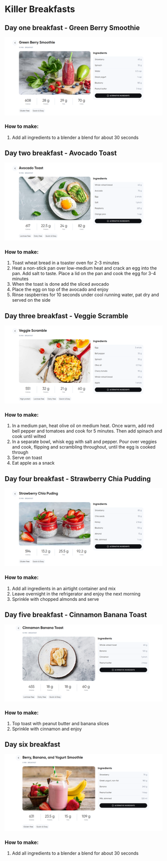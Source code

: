 # Killer Breakfasts

## Day one breakfast - Green Berry Smoothie

![alt](/Breakfast/img/greenBerrySmooth.png)

### How to make:

1. Add all ingredients to a blender a blend for about 30 seconds

## Day two breakfast - Avocado Toast

![alt](/Breakfast/img/avocado-toast.png)

### How to make:

1. Toast wheat bread in a toaster oven for 2-3 minutes
2. Heat a non-stick pan over low-medium heat and crack an egg into the pan. Add salt to taste. Place a lid on the pan and cook the egg for 3-4 minutes
3. When the toast is done add the sliced avocado
4. Place the egg on top of the avocado and enjoy
5. Rinse raspberries for 10 seconds under cool running water, pat dry and served on the side

## Day three breakfast - Veggie Scramble

![alt](/Breakfast/veggieScramble.png)

### How to make:

1. In a medium pan, heat olive oil on medium heat. Once warm, add red bell pepper and tomatoes and cook for 5 minutes. Then add spinach and cook until wilted
2. In a separate bowl, whisk egg with salt and pepper. Pour over veggies and cook, flipping and scrambling throughout, until the egg is cooked through
3. Serve on toast
4. Eat apple as a snack

## Day four breakfast - Strawberry Chia Pudding

![alt](/Breakfast/img/strawberryChiaPuding.png)

### How to make:

1. Add all ingredients in an airtight container and mix
2. Leave overnight in the refrigerator and enjoy the next morning
3. Sprinkle with chopped almonds and serve

## Day five breakfast - Cinnamon Banana Toast

![alt](/Breakfast/img/cinnamonBananaToast.png)

### How to make:

1. Top toast with peanut butter and banana slices
2. Sprinkle with cinnamon and enjoy

## Day six breakfast

![alt](/Breakfast/img/berryBananaAndYogurtSmothie.png)

### How to make:

1. Add all ingredients to a blender a blend for about 30 seconds